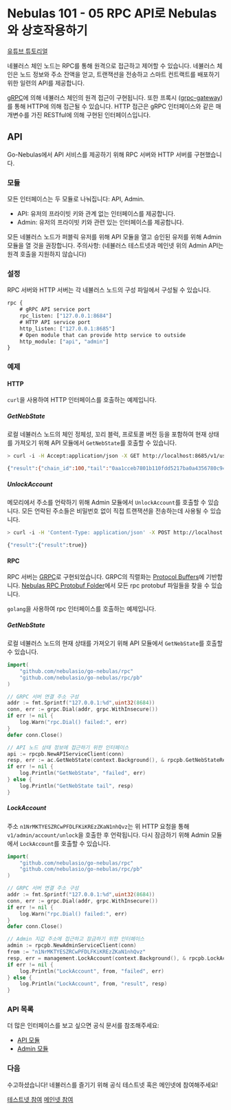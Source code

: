 # Nebulas 101 - 05 RPC API로 Nebulas와 상호작용하기

[유튜브 튜토리얼](https://www.youtube.com/watch?v=to3tkwFjVXo)

네뷸러스 체인 노드는 RPC를 통해 원격으로 접근하고 제어할 수 있습니다. 네뷸러스 체인은 노드 정보와 주소 잔액을 얻고, 트랜잭션을 전송하고 스마트 컨트랙트를 배포하기 위한 일련의 API를 제공합니다.

[gRPC](https://grpc.io)에 의해 네뷸러스 체인의 원격 접근이 구현됩니다. 또한 프록시 ([grpc-gateway](https://github.com/grpc-ecosystem/grpc-gateway))를 통해 HTTP에 의해 접근될 수 있습니다. HTTP 접근은 gRPC 인터페이스와 같은 매개변수를 가진 RESTful에 의해 구현된 인터페이스입니다.

## API

Go-Nebulas에서 API 서비스를 제공하기 위해 RPC 서버와 HTTP 서버를 구현했습니다.

### 모듈

모든 인터페이스는 두 모듈로 나눠집니다: API, Admin.

- API: 유저의 프라이빗 키와 관계 없는 인터페이스를 제공합니다.
- Admin: 유저의 프라이빗 키와 관련 있는 인터페이스를 제공합니다.

모든 네뷸러스 노드가 퍼블릭 유저를 위해 API 모듈을 열고 승인된 유저를 위해 Admin 모듈을 열 것을 권장합니다.
주의사항: (네뷸러스 테스트넷과 메인넷 위의 Admin API는 원격 호출을 지원하지 않습니다)

### 설정

RPC 서버와 HTTP 서버는 각 네뷸러스 노드의 구성 파일에서 구성될 수 있습니다.

```protobuf
rpc {
    # gRPC API service port
    rpc_listen: ["127.0.0.1:8684"]
    # HTTP API service port
    http_listen: ["127.0.0.1:8685"]
    # Open module that can provide http service to outside
    http_module: ["api", "admin"]
}
```

### 예제

#### HTTP

`curl`을 사용하여 HTTP 인터페이스를 호출하는 예제입니다.

##### GetNebState

로컬 네뷸러스 노드의 체인 정체성, 꼬리 블럭, 프로토콜 버전 등을 포함하여 현재 상태를 가져오기 위해 API 모듈에서 `GetNebState`를 호출할 수 있습니다.

```bash
> curl -i -H Accept:application/json -X GET http://localhost:8685/v1/user/nebstate

{"result":{"chain_id":100,"tail":"0aa1cceb7801b110fdd5217ba0a4356780c940133924d1c1a4eb60336934dab1","lib":"0000000000000000000000000000000000000000000000000000000000000000","height":"479","protocol_version":"/neb/1.0.0","synchronized":false,"version":"0.7.0"}}
```

##### UnlockAccount

메모리에서 주소를 언락하기 위해 Admin 모듈에서 `UnlockAccount`를 호출할 수 있습니다. 모든 언락된 주소들은 비밀번호 없이 직접 트랜잭션을 전송하는데 사용될 수 있습니다.

```bash
> curl -i -H 'Content-Type: application/json' -X POST http://localhost:8685/v1/admin/account/unlock -d '{"address":"n1NrMKTYESZRCwPFDLFKiKREzZKaN1nhQvz", "passphrase": "passphrase"}'

{"result":{"result":true}}
```

#### RPC

RPC 서버는 [GRPC](https://grpc.io/)로 구현되었습니다. GRPC의 직렬화는 [Protocol Buffers](https://github.com/google/protobuf)에 기반합니다. [Nebulas RPC Protobuf Folder](https://github.com/nebulasio/go-nebulas/tree/develop/rpc/pb)에서 모든 rpc protobuf 파일들을 찾을 수 있습니다.

`golang`을 사용하여 rpc 인터페이스를 호출하는 예제입니다.

##### GetNebState

로컬 네뷸러스 노드의 현재 상태를 가져오기 위해 API 모듈에서 `GetNebState`를 호출할 수 있습니다.

```go
import(
    "github.com/nebulasio/go-nebulas/rpc"
    "github.com/nebulasio/go-nebulas/rpc/pb"
)

// GRPC 서버 연결 주소 구성
addr := fmt.Sprintf("127.0.0.1:%d",uint32(8684))
conn, err := grpc.Dial(addr, grpc.WithInsecure())
if err != nil {
    log.Warn("rpc.Dial() failed:", err)
}
defer conn.Close()

// API 노드 상태 정보에 접근하기 위한 인터페이스
api := rpcpb.NewAPIServiceClient(conn)
resp, err := ac.GetNebState(context.Background(), & rpcpb.GetNebStateRequest {})
if err != nil {
    log.Println("GetNebState", "failed", err)
} else {
    log.Println("GetNebState tail", resp)
}
```

##### LockAccount

주소 `n1NrMKTYESZRCwPFDLFKiKREzZKaN1nhQvz`는 위 HTTP 요청을 통해 `v1/admin/account/unlock`을 호출한 후 언락됩니다. 다시 잠금하기 위해 Admin 모듈에서 `LockAccount`를 호출할 수 있습니다.

```go
import(
    "github.com/nebulasio/go-nebulas/rpc"
    "github.com/nebulasio/go-nebulas/rpc/pb"
)

// GRPC 서버 연결 주소 구성
addr := fmt.Sprintf("127.0.0.1:%d",uint32(8684))
conn, err := grpc.Dial(addr, grpc.WithInsecure())
if err != nil {
    log.Warn("rpc.Dial() failed:", err)
}
defer conn.Close()

// Admin 지갑 주소에 접근하고 잠금하기 위한 인터페이스
admin := rpcpb.NewAdminServiceClient(conn)
from := "n1NrMKTYESZRCwPFDLFKiKREzZKaN1nhQvz"
resp, err = management.LockAccount(context.Background(), & rpcpb.LockAccountRequest {Address: from})
if err != nil {
    log.Println("LockAccount", from, "failed", err)
} else {
    log.Println("LockAccount", from, "result", resp)
}
```

### API 목록

더 많은 인터페이스를 보고 싶으면 공식 문서를 참조해주세요:

- [API 모듈](https://github.com/nebulasio/wiki/blob/master/rpc.md)
- [Admin 모듈](https://github.com/nebulasio/wiki/blob/master/rpc_admin.md)

### 다음

수고하셨습니다! 네뷸러스를 즐기기 위해 공식 테스트넷 혹은 메인넷에 참여해주세요!

 [테스트넷 참여](https://github.com/nebulasio/wiki/blob/master/testnet.md)
 [메인넷 참여](https://github.com/nebulasio/wiki/blob/master/mainnet.md)
